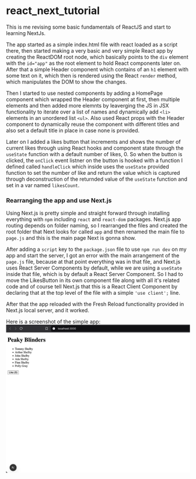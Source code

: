 # react_next_tutorial

This is me revising some basic fundamentals of ReactJS and start to learning NextJs.

The app started as a simple index.html file with react loaded as a script there,
then started making a very basic and very simple React app by creating the ReactDOM root node, which basically points to the `div` element with the `id="app"` as the root element to hold React components later on. After that a simple Header component which contains of an `h1` element with some text on it, which then is rendered using the React `render` method, which manipulates the DOM to show the changes. 

Then I started to use nested components by adding a HomePage component which wrapped the Header component at first, then multiple elements and then added more elemnts by leaverging the JS in JSX functionality to iterate over a list of names and dynamically add `<li>` elements in an unordered list `<ul>`. Also used React props with the Header component to dynamically reuse the component with different titles and also set a default title in place in case none is provided.

Later on I added a likes button that increments and shows the number of current likes through using React hooks and component state through the `useState` function with a default number of likes, 0. So when the button is clicked, the `onClick` event listner on the button is hooked with a function I defined called `handleClick` which inside uses the `useState` provided function to set the number of like and return the value which is captured through deconstruction of the returnded value of the `useState` function and set in a var named `likesCount`. 

### Rearranging the app and use Next.js

Using Next.js is pretty simple and straight forward through installing everything with `npm` including `react` and `react-dom` packages. Next.js app routing depends on folder naming, so I rearranged the files and created the root folder that Next looks for called `app` and then renamed the main file to `page.js` and this is the main page Next is gonna show.

After adding a `script` key to the `package.json` file to use `npm run dev` on my app and start the server, I got an error with the main arrangement of the `page.js` file, because at that point everything was in that file, and Next.js uses React Server Components by default, while we are using a `useState` inside that file, which is by default a React Server Component. So I had to move the LikesButton in its own component file along with all it's related code and of course tell Next.js that this is a React Client Component by declaring that at the top level of the file with a simple `'use client';` line.

After that the app reloaded with the Fresh Reload functionality provided in Next.js local server, and it worked.

Here is a screenshot of the simple app:
![Screenshot of the app](screenshots/app.png)


